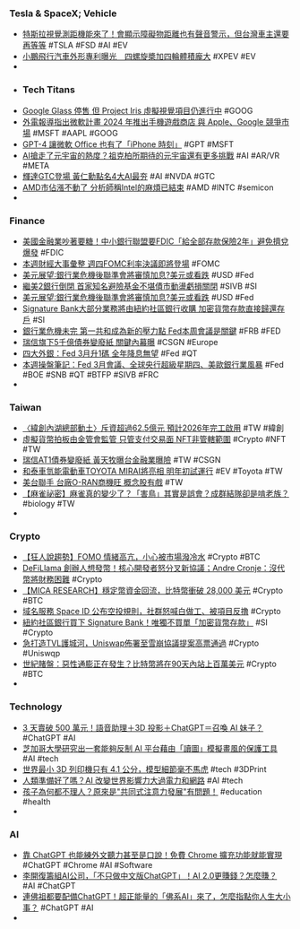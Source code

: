 ### Tesla & SpaceX; Vehicle
- [特斯拉視覺測距機能來了！會顯示障礙物距離也有聲音警示，但台灣車主還要再等等](https://www.ddcar.com.tw/article/34663) #TSLA #FSD #AI #EV
- [小鵬飛行汽車外形專利曝光　四螺旋槳加四輪體積龐大](https://unwire.hk/2023/03/18/xpeng-flying-car/life-tech/auto/) #XPEV #EV
-
- ### Tech Titans
- [Google Glass 停售 但 Project Iris 虛擬視覺項目仍進行中](https://www.cool3c.com/article/190829) #GOOG
- [外電報導指出微軟計畫 2024 年推出手機遊戲商店 與 Apple、Google 競爭市場](https://gnn.gamer.com.tw/detail.php?sn=246899) #MSFT #AAPL #GOOG
- [GPT-4 讓微軟 Office 也有了「iPhone 時刻」](https://technews.tw/2023/03/20/microsoft-365-copilot/) #GPT #MSFT
- [AI搶走了元宇宙的熱度？祖克柏所期待的元宇宙還有更多挑戰](https://www.techbang.com/posts/104627-metaverse-dead) #AI #AR/VR #META
- [輝達GTC登場 黃仁勳點名4大AI最夯](https://ctee.com.tw/news/tech/828010.html) #AI #NVDA #GTC
- [AMD市佔漲不動了 分析師稱Intel的麻煩已結束](https://news.xfastest.com/intel/125467/analyst-intel/) #AMD #INTC #semicon
-
### Finance
- [美國金融業吵著要糖！中小銀行聯盟要FDIC「給全部存款保險2年」避免擠兌爆發](https://www.blocktempo.com/us-midsize-banks-seek-fdic-insurance/) #FDIC
- [本週財經大事彙整 週四FOMC利率決議即將登場](https://news.cnyes.com/news/id/5117411) #FOMC
- [美元展望∶銀行業危機後聯準會將審慎加息?美元或看跌](https://www.dailyfxasia.com/cn/outlook/20230320-4692.html) #USD #Fed
- [繼美2銀行倒閉 首家知名避險基金不堪債市動盪虧損關閉](https://news.ebc.net.tw/news/business/359443) #SIVB #SI
- [美元展望∶銀行業危機後聯準會將審慎加息?美元或看跌](https://www.dailyfxasia.com/cn/outlook/20230320-4692.html) #USD #Fed
- [Signature Bank大部分業務將由紐約社區銀行收購 加密貨幣存款直接歸還存戶](https://news.cnyes.com/news/id/5117373) #SI
- [銀行業危機未完 第一共和成為新的壓力點 Fed本周會議是關鍵](https://m.cnyes.com/news/id/5117360) #FRB #FED
- [瑞信旗下5千億債券變廢紙 關鍵內幕曝](https://ctee.com.tw/news/global/828260.html) #CSGN #Europe
- [四大外銀：Fed 3月升1碼 全年降息無望](https://ctee.com.tw/news/finance/827787.html) #Fed #QT
- [本週操盤筆記：Fed 3月會議、全球央行超級星期四、美歐銀行業風暴](https://m.cnyes.com/news/id/5117232) #Fed #BOE #SNB #QT #BTFP #SIVB #FRC
-
### Taiwan
- [〈緯創內湖總部動土〉斥資超過62.5億元 預計2026年完工啟用](https://news.cnyes.com/news/id/5117378) #TW #緯創
- [虛擬貨幣拍板由金管會監管 只管支付交易面 NFT非管轄範圍](https://m.cnyes.com/news/id/5117376) #Crypto #NFT #TW
- [瑞信AT1債券變廢紙 黃天牧曝台金融業曝險](https://ctee.com.tw/news/finance/828269.html) #TW #CSGN
- [和泰車氫能電動車TOYOTA MIRAI將亮相 明年初試運行](https://news.cnyes.com/news/id/5117416) #EV #Toyota #TW
- [美台聯手 台廠O-RAN商機旺 概念股有戲](https://ctee.com.tw/news/stocks/828028.html) #TW
- [【麻雀祕密】麻雀真的變少了？「害鳥」其實是誤會？成群結隊卻是啃老族？](https://www.newsmarket.com.tw/blog/183723/) #biology #TW
-
### Crypto
- [【狂人說趨勢】FOMO 情緒高亢，小心被市場潑冷水](https://blockcast.it/2023/03/20/madman-column-2023-mar-20/) #Crypto #BTC
- [DeFiLlama 創辦人想發幣！核心開發者怒分叉新協議；Andre Cronje：沒代幣將財務困難](https://www.blocktempo.com/defillama-internal-war-about-release-tokens/) #Crypto
- [【MICA RESEARCH】穩定幣資金回流，比特幣衝破 28,000 美元](https://blockcast.it/2023/03/20/mica-research-weekly-analysis-0320/) #Crypto #BTC
- [域名服務 Space ID 公布空投規則，社群怒喊白做工、被項目反撸](https://www.blocktempo.com/web3-domain-name-service-platform-space-id-airdrop/) #Crypto
- [紐約社區銀行買下 Signature Bank！唯獨不買單「加密貨幣存款」](https://www.blocktempo.com/new-york-community-bancorp-buying-signature-bank/) #SI #Crypto
- [急打造TVL護城河，Uniswap佈署至雪崩協議提案高票通過](https://abmedia.io/急打造tvl護城河，uniswap佈署至雪崩協議提案高票通過) #Crypto #Uniswqp
- [世紀賭盤：惡性通膨正在發生？比特幣將在90天內站上百萬美元](https://abmedia.io/20230319-balaji-bet-hyperinflation-letd-btc-to-1million) #Crypto #BTC
-
### Technology
- [3 天賣破 500 萬元！語音助理＋3D 投影＋ChatGPT＝召喚 AI 妹子？](https://www.inside.com.tw/article/31049-Gatebox%20ChatGPT%20AI%20bride) #ChatGPT #AI
- [芝加哥大學研究出一套能夠反制 AI 平台藉由「讀圖」模擬畫風的保護工具](https://www.kocpc.com.tw/archives/484712) #AI #tech
- [世界最小 3D 列印機只有 4.1 公分，模型細節毫不馬虎](https://technews.tw/2023/02/13/worlds-smallest-3d-printer/) #tech #3DPrint
- [人類準備好了嗎？AI 改變世界影響力大過電力和網路](https://technews.tw/2023/03/20/ai-will-change-the-world-more-than-electricity-and-the-internet/) #AI #tech
- [孩子為何都不理人？原來是"共同式注意力發展"有問題！](https://www.leaderkid.com.tw/2023/03/16/joint-attention/) #education #health
-
### AI
- [靠 ChatGPT 也能練外文聽力甚至是口說！免費 Chrome 擴充功能就能實現](https://www.kocpc.com.tw/archives/484937) #ChatGPT #Chrome #AI #Software
- [李開復籌組AI公司，「不只做中文版ChatGPT」！AI 2.0更賺錢？怎麼賺？](https://www.bnext.com.tw/article/74489/leekaifu-ai-evolu-zone-a) #AI #ChatGPT
- [連佛祖都要配備ChatGPT！超正能量的「佛系AI」來了，怎麼指點你人生大小事？](https://www.bnext.com.tw/article/74495/chatgpt-hotoke-ai-enenlineok) #ChatGPT #AI
-